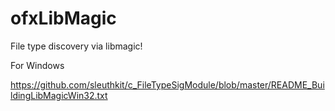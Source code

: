 ofxLibMagic
===========

File type discovery via libmagic!





For Windows

https://github.com/sleuthkit/c_FileTypeSigModule/blob/master/README_BuildingLibMagicWin32.txt